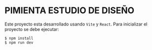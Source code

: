 # PIMIENTA ESTUDIO DE DISEÑO

Este proyecto esta desarrollado usando `Vite` y `React`.
Para  inicializar el proyecto se debe ejecutar:

    $ npm install
    $ npm run dev

